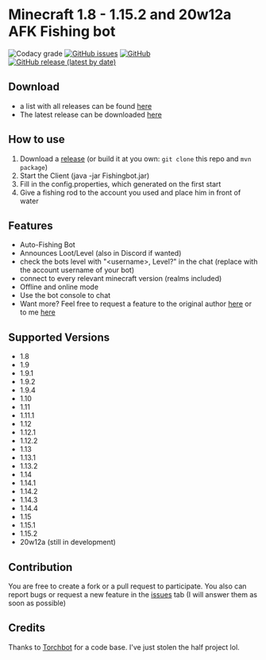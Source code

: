 Minecraft 1.8 - 1.15.2 and 20w12a AFK Fishing bot
=============
![Codacy grade](https://img.shields.io/codacy/grade/05f0f6a5d76444a1b710f911b661bf1d)
[![GitHub issues](https://img.shields.io/github/issues/RootRobo/FishingBot)](https://github.com/RootRobo/FishingBot/issues)
[![GitHub](https://img.shields.io/github/license/RootRobo/FishingBot)](https://github.com/RootRobo/FishingBot/blob/master/LICENSE)
[![GitHub release (latest by date)](https://img.shields.io/github/releases/RootRobo/FishingBot)](https://github.com/RootRobo/FishingBot/releases/latest)

## Download
- a list with all releases can be found [here](https://github.com/RootRobo/FishingBot/releases)
- The latest release can be downloaded [here](https://github.com/RootRobo/FishingBot/releases/latest)

## How to use
1. Download a [release](https://github.com/RootRobo/FishingBot/releases) (or build it at you own: `git clone` this repo and `mvn package`)
2. Start the Client (java -jar Fishingbot.jar)
3. Fill in the config.properties, which generated on the first start
4. Give a fishing rod to the account you used and place him in front of water

## Features
- Auto-Fishing Bot
- Announces Loot/Level (also in Discord if wanted)
- check the bots level with "\<username\>, Level?" in the chat (replace <username> with the account username of your bot)
- connect to every relevant minecraft version (realms included)
- Offline and online mode
- Use the bot console to chat
- Want more? Feel free to request a feature to the original author [here](https://github.com/MrKinau/FishingBot/issues) or to me [here](https://github.com/RootRobo/FishingBot/issues) 

## Supported Versions
- 1.8
- 1.9
- 1.9.1
- 1.9.2
- 1.9.4
- 1.10
- 1.11
- 1.11.1
- 1.12
- 1.12.1
- 1.12.2
- 1.13
- 1.13.1
- 1.13.2
- 1.14
- 1.14.1
- 1.14.2
- 1.14.3
- 1.14.4
- 1.15
- 1.15.1
- 1.15.2
- 20w12a (still in development)

## Contribution
You are free to create a fork or a pull request to participate. You also can report bugs or request a new feature in the [issues](https://github.com/RootRobo/FishingBot/issues) tab (I will answer them as soon as possible)

## Credits
Thanks to [Torchbot](https://github.com/woder/TorchBot) for a code base. I've just stolen the half project lol.
